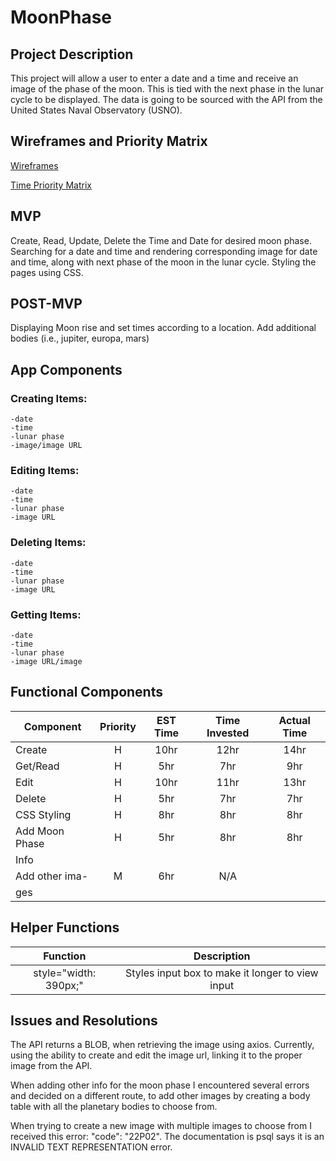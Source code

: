 # MoonPhase

## Project Description
This project will allow a user to enter a date and a time and receive an image of the phase of the moon. This is tied with the next phase in the lunar cycle to be displayed. The data is going to be sourced with the API from the United States Naval Observatory (USNO).

## Wireframes and Priority Matrix
[Wireframes](http://res.cloudinary.com/jkarlin929/image/upload/v1515444341/wireframe_project2.jpg) 

[Time Priority Matrix](http://res.cloudinary.com/jkarlin929/image/upload/v1515444380/time_matrix_project2.jpg) 

## MVP
Create, Read, Update, Delete the Time and Date for desired moon phase.  Searching for a date and time and rendering corresponding image for date and time, along with next phase of the moon in the lunar cycle. Styling the pages using CSS.

## POST-MVP
Displaying Moon rise and set times according to a location. Add additional bodies (i.e., jupiter, europa, mars)

## App Components
### Creating Items:
    -date
    -time
    -lunar phase
    -image/image URL

### Editing Items:
    -date
    -time
    -lunar phase
    -image URL

### Deleting Items:
    -date
    -time
    -lunar phase
    -image URL

### Getting Items:
    -date
    -time
    -lunar phase
    -image URL/image


## Functional Components
| Component     | Priority      | EST Time  | Time Invested | Actual Time|
| ------------- |:-------------:| :--------:| :------------:|:----------:|
| Create        | H             |  10hr     |     12hr      |     14hr   |
| Get/Read      | H             |   5hr     |      7hr      |     9hr    |
| Edit          | H             |   10hr    |     11hr      |     13hr   |
| Delete        | H             |   5hr     |     7hr       |     7hr    |
| CSS Styling   | H             |   8hr     |     8hr       |     8hr    |
| Add Moon Phase| H             |   5hr     |     8hr       |     8hr    |
|     Info                                                               |    
| Add other ima-| M             |   6hr     |     N/A       |            |
|    ges                                                                 |

## Helper Functions
| Function              |   Description                                   |
|:---------------------:|:-----------------------------------------------:|
| style="width: 390px;" | Styles input box to make it longer to view input|

## Issues and Resolutions
The API returns a BLOB, when retrieving the image using axios. Currently, using the ability to create and edit the image url, linking it to the proper image from the API.

When adding other info for the moon phase I encountered several errors and decided on a different route, to add other images by creating a body table with all the planetary bodies to choose from.

When trying to create a new image with multiple images to choose from I received this error: "code": "22P02". The documentation is psql says it is an INVALID TEXT REPRESENTATION error.